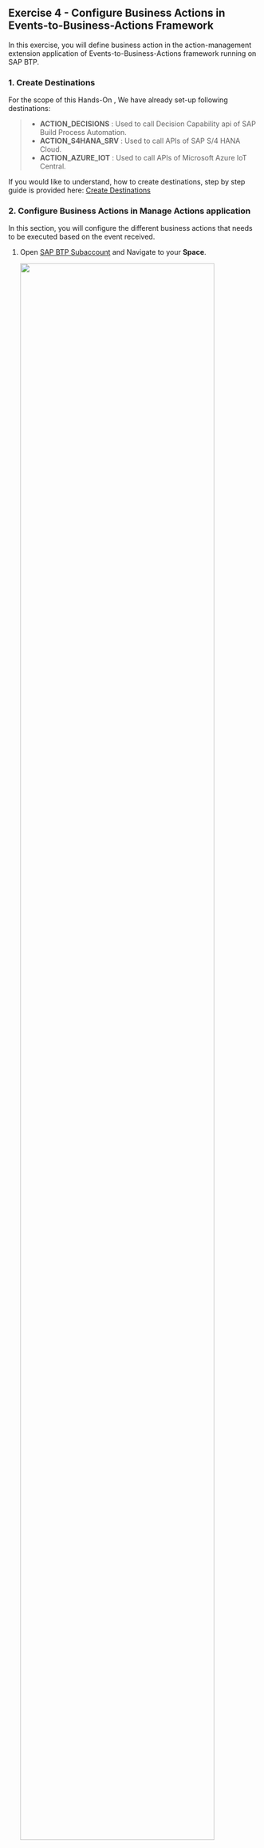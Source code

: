 ## Exercise 4 - Configure Business Actions in Events-to-Business-Actions Framework

In this exercise, you will define business action in the action-management extension application of Events-to-Business-Actions framework running on SAP BTP. 

### 1. Create Destinations

For the scope of this Hands-On , We have already set-up following destinations:
>- **ACTION_DECISIONS** : Used to call Decision Capability api of SAP Build Process Automation.
>- **ACTION_S4HANA_SRV** : Used to call APIs of SAP S/4 HANA Cloud.
>- **ACTION_AZURE_IOT** : Used to call APIs of Microsoft Azure IoT Central.

If you would like to understand, how to create destinations, step by step guide is provided here: [Create Destinations](https://github.com/SAP-samples/btp-events-to-business-actions-framework/tree/main/documentation/Integration-With-Azure-IoT/Scenario1-Inbound-to-SAPS4HANA/Step7-Configure-BusinessActions#1-create-destinations)

### 2. Configure Business Actions in  Manage Actions application

In this section, you will configure the different business actions that needs to be executed based on the event received.

1. Open [SAP BTP Subaccount](https://emea.cockpit.btp.cloud.sap/cockpit/?idp=tdct3ched1.accounts.ondemand.com#/globalaccount/e2a835b0-3011-4c79-818a-d7767c4627cd/subaccount/0e652f06-6ee7-48d1-8877-b84274456b22/subaccountoverview) and Navigate to your **Space**. 

    <img src="./images/BTP_Subaccount_00.jpg" width="90%" height="90%" /> 
    <!-- ![plot](./images/BTP_Subaccount_00.jpg) -->

    then choose **action-management** application. 
    
    <img src="./images/BTP_Subaccount_01.jpg" width="90%" height="90%" />
    <!-- ![plot](./images/BTP_Subaccount_01.jpg) -->
    
    Choose the url provided under **Application Routes** section. This will open up the extension application of Events-to-Business-Framework.

    <img src="./images/ActionManagementApplication.png" width="90%" height="90%" />
    <!-- ![plot](./images/ActionManagementApplication.png) -->

2. Choose **Manage Actions** tile.

    <img src="./images/ActionManagementHome.png" width="90%" height="90%" />
    <!-- ![plot](./images/ActionManagementHome.png) -->

<br>

3. Choose **Create** to create default action entry.

    <img src="./images/createaction.png" width="90%" height="90%" />
    <!-- ![plot](./images/createaction.png) -->

    create page is loaded as shown below:

    <img src="./images/createaction1.png" width="90%" height="90%" />
    <!-- ![plot](./images/createaction1.png) -->

4. In the **Basic Information** section, enter the following configuration values.

    > - Action Name: **Determine Action from Event Information**    
    > - Description: **Determine Action from Event Information**    
    > - Category: **Default Action**    

    <img src="./images/Default_Basic_00.png" width="90%" height="90%" />
    <!-- ![plot](./images/Default_Basic_00.png)     -->

    Choose help on **Action Type** Input and Choose **Service Integration**

    <img src="./images/Default_Basic_01.png" width="90%" height="90%" />
    <!-- ![plot](./images/Default_Basic_01.png) -->

    Basic Information section should look like this now:

    <img src="./images/Default_Basic_02.png" width="90%" height="90%" />
    <!-- ![plot](./images/Default_Basic_02.png) -->

5. In the **HTTP Information** section, enter the following configuration values.

    **Note**: Replace **DecisionID** with the value copied from [Exercise 3 - Configure Decision in Build Process Automation: Part 01](../ex3/README.md/#3-release-and-deploy-sap-build-process-automation-decision).

    Search **Action** in Destination field and Choose **ACTION_DECISIONS**  

    <img src="./images/Default_HTTP_00.png" width="90%" height="90%" />
    <!-- ![plot](./images/Default_HTTP_00.png) -->

    Provide following values as shown below:

    > - Content-Type: **application/json**    
    > - Method: **POST**     
    > - Relative Path: **/v2/rule-services**    
    > - Payload: 
    
    ```json 
    {
    "RuleServiceId": "<DecisionID>",
    "Vocabulary": [
        {
        "EventInfo": {
            "SourceSystem": "${{event.enrichments.System}}",
            "DeviceType": "${{event.enrichments.DeviceTemplate}}",
            "DeviceLocation": "${{event.enrichments.Location}}"
        }
        }
    ]
    }
    ```

    > - Action Id Path in Response: **Result[0].ActionInfo.ActionId**

    Your configuration should look like this:

    <img src="./images/NewBusinessRulesAction.png" width="90%" height="90%" />
    <!-- ![plot](./images/NewBusinessRulesAction.png) -->

6. Choose **Create**.

<br>


7. Create another business action with name **Update Device Status** and enter the following configuration values.

    **Basic Information:**
    > - Action Name: **Update Device Status**    
    > - Description: **Update Device Status**    
    > - Category: **Pre/Post Action**     
    > - Action Type: **Service Integration**      
   
    **HTTP Information:**
    > - Destination: **ACTION_AZURE_IOT**     
    > - Content-Type: **application/json**    
    > - Method: **PATCH**   
    > - Relative Path: **${{event.deviceId}}/properties?api-version=2022-07-31**    
    > - Payload: 

    Your configuration should look like this:

    <img src="./images/UpdateDeviceAction.png" width="90%" height="90%" />
    <!-- ![plot](./images/UpdateDeviceAction.png) -->

    Note that, we will update the payload later.

<br>


8. Create another business action with name **Create Purchase Requisition** and enter the following  configuration values.

    **Basic Information:**

    > - Action Name: **Create Purchase Requisition**    
    > - Description: **Create Purchase Requisition**    
    > - Category: **Main Action**    
    > - Action Type: **Service Integration**    
    
    **HTTP Information:**

    > - Destination: **ACTION_S4HANA_SRV**    
    > - Content-Type: **application/json**    
    > - Method: **POST**     
    > - Relative Path: **/API_PURCHASEREQ_PROCESS_SRV/A_PurchaseRequisitionHeader**     
    > - Payload:  

   ```json
    {
        "PurchaseRequisition": "",
        "PurchaseRequisitionType": "NB",
        "PurReqnDescription": "Refill Container ${{event.enrichments.DeviceName}}",
        "SourceDetermination": false,
        "PurReqnDoOnlyValidation": false,
        "to_PurchaseReqnItem": {
            "results": [
                {
                "PurchaseRequisition": "",
                "PurchaseRequisitionItem": "10",
                "PurchaseRequisitionType": "NB",
                "PurchaseRequisitionItemText": "Re-fill Container",
                "Material": "TG10",
                "MaterialGroup": "L001",
                "RequestedQuantity": "1",
                "PurchasingOrganization": "1710",
                "PurchasingGroup": "001",
                "Plant": "1710",
                "OrderedQuantity": "1",
                "DeliveryDate": "2023-11-02T00:00:00"
                }
            ]
        }
    }
    ```   

    > - Is Csrf Token Needed?: **true**     

    <br>

    **Related Actions:**      
    Choose **Create** and enter following values: 
    > - Flow Type: **Post Action**
    > - Action: **Update Device Status**

    <br>

    Your configuration should look like this:

    <img src="./images/CreatePurchaseRequisitionAction.png" width="90%" height="90%" />
    <!-- ![plot](./images/CreatePurchaseRequisitionAction.png) -->

    <br>

    Final Actions list should look like as shown below:

    <img src="./images/FinalActions.png" width="90%" height="90%" />
    <!-- ![plot](./images/FinalActions.png) -->

9. Go back to the list page and Click on **Settings**

    <img src="./images/ActionsListSettings00.png" width="90%" height="90%" />

    On **View Settings** pop up, make sure you are on **Columns** tab. Then follow below list of steps:    
        - Unselect **Action Name**    
        - Select **ID**
        - Click on **Move to Top**    
        - Choose **Ok**     

    <img src="./images/ActionsListSettings01.png" width="90%" height="90%" />

    Now the action list should have the action ids for each action. Copy the Action ID for Main Action **Create Purchase Requisiton** and Keep a note of the ID.

    <img src="./images/ActionsListSettings02.png" width="90%" height="90%" />

10. Next, Click on **Update Device Status**

    <img src="./images/EditIoTAction_00.png" width="90%" height="90%" />

    Choose **Edit** to update payload for the action.

    <img src="./images/EditIoTAction_01.png" width="90%" height="90%" />

    Replace ```<MainActionId>``` with the ID noted from step 9 in the below payload and update in **Payload** input and Choose **Save**

    ```json
    {
        "Status": "Under Maintenance",
        "PRId": "${{main.<MainActionId>.d.PurchaseRequisition}}"
    }
    ```   

     <img src="./images/EditIoTAction_02.png" width="90%" height="90%" />

### 3. Congratulations!

Congratulations on completing your Exercise 4! You have successfully defined business action in the action-management extension application of Events-to-Business-Actions framework on SAP BTP.

Let's Continue to - [Exercise 5 - Configure Decision in Build Process Automation: Part 02](../ex5/README.md)
